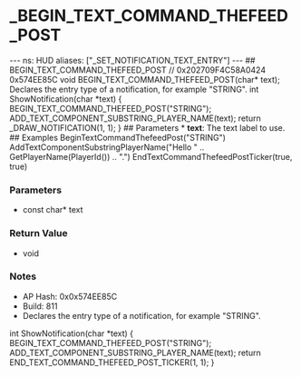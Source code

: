 # _BEGIN_TEXT_COMMAND_THEFEED_POST

--- ns: HUD aliases: ["_SET_NOTIFICATION_TEXT_ENTRY"] --- ## BEGIN_TEXT_COMMAND_THEFEED_POST  // 0x202709F4C58A0424 0x574EE85C void BEGIN_TEXT_COMMAND_THEFEED_POST(char* text);  Declares the entry type of a notification, for example "STRING". int ShowNotification(char *text) { BEGIN_TEXT_COMMAND_THEFEED_POST("STRING"); ADD_TEXT_COMPONENT_SUBSTRING_PLAYER_NAME(text); return _DRAW_NOTIFICATION(1, 1); }  ## Parameters * **text**: The text label to use.  ## Examples BeginTextCommandThefeedPost("STRING") AddTextComponentSubstringPlayerName("Hello " .. GetPlayerName(PlayerId()) .. ".") EndTextCommandThefeedPostTicker(true, true)

### Parameters
* const char* text

### Return Value
* void

### Notes
* AP Hash: 0x0x574EE85C
* Build: 811
* Declares the entry type of a notification, for example "STRING".

int ShowNotification(char *text)
{
	BEGIN_TEXT_COMMAND_THEFEED_POST("STRING");
	ADD_TEXT_COMPONENT_SUBSTRING_PLAYER_NAME(text);
	return END_TEXT_COMMAND_THEFEED_POST_TICKER(1, 1);
}

